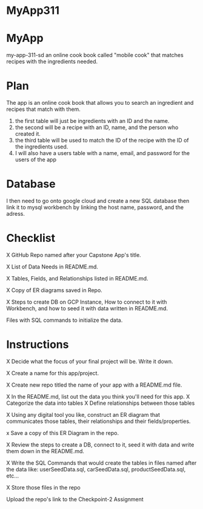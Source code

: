 # MyApp311
# MyApp
my-app-311-sd
an online cook book called "mobile cook" that matches recipes with the ingredients needed.
# Plan
The app is an online cook book that allows you to search an ingredient and recipes that match with them.

1. the first table will just be ingredients with an ID and the name.
2. the second will be a recipe with an ID, name, and the person who created it.
3. the third table will be used to match the ID of the recipe with the ID of the ingredients used.
4. I will also have a users table with a name, email, and password for the users of the app


# Database
I then need to go onto google cloud and create a new SQL database then link it to mysql workbench by linking the host name, password, and the adress.

# Checklist
X GitHub Repo named after your Capstone App's title.

X List of Data Needs in README.md.

X Tables, Fields, and Relationships listed in README.md.

X Copy of ER diagrams saved in Repo.

X Steps to create DB on GCP Instance, How to connect to it with Workbench, and how to seed it with data written in README.md.

Files with SQL commands to initialize the data.


# Instructions
 X Decide what the focus of your final project will be. Write it down.

 X Create a name for this app/project.

 X Create new repo titled the name of your app with a README.md file.

 X In the README.md, list out the data you think you'll need for this app.
  X  Categorize the data into tables
   X Define relationships between those tables

 X Using any digital tool you like, construct an ER diagram that communicates those tables, their relationships and their fields/properties.

 x Save a copy of this ER Diagram in the repo.

 X Review the steps to create a DB, connect to it, seed it with data and write them down in the README.md.

 X Write the SQL Commands that would create the tables in files named after the data like: userSeedData.sql, carSeedData.sql, productSeedData.sql, etc...

 X Store those files in the repo

  Upload the repo's link to the Checkpoint-2 Assignment